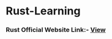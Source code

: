 # Rust-Learning

### Rust Official Website Link:- <a href="https://doc.rust-lang.org/" target="_blank">View</a>
